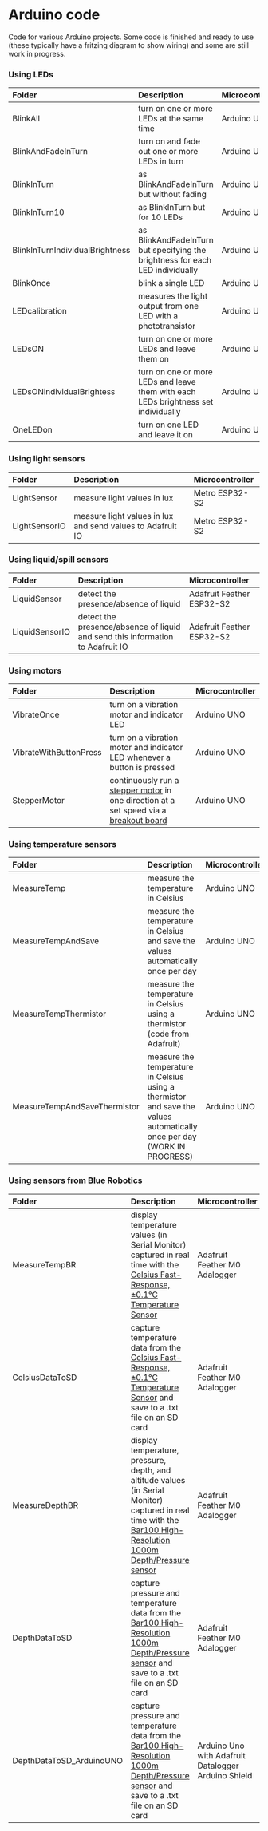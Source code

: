 # Arduino code
 Code for various Arduino projects. 
 Some code is finished and ready to use (these typically have a fritzing diagram to show wiring) and some are still work in progress. 
 
### Using LEDs
| Folder                            | Description  | Microcontroller |
|:----------------------------------|:-------------|:----------------|
| BlinkAll                          | turn on one or more LEDs at the same time | Arduino UNO |
| BlinkAndFadeInTurn                | turn on and fade out one or more LEDs in turn | Arduino UNO |
| BlinkInTurn                       | as BlinkAndFadeInTurn but without fading | Arduino UNO |
| BlinkInTurn10                     | as BlinkInTurn but for 10 LEDs | Arduino UNO |
| BlinkInTurnIndividualBrightness   | as BlinkAndFadeInTurn but specifying the brightness for each LED individually | Arduino UNO |
| BlinkOnce                         | blink a single LED | Arduino UNO |
| LEDcalibration                    | measures the light output from one LED with a phototransistor | Arduino UNO |
| LEDsON                            | turn on one or more LEDs and leave them on | Arduino UNO |
| LEDsONindividualBrightess         | turn on one or more LEDs and leave them with each LEDs brightness set individually| Arduino UNO |
| OneLEDon                          | turn on one LED and leave it on | Arduino UNO |

### Using light sensors
| Folder                 | Description  | Microcontroller |
|:-----------------------|:-------------|:----------------|
| LightSensor            | measure light values in lux | Metro ESP32-S2 |
| LightSensorIO          | measure light values in lux and send values to Adafruit IO | Metro ESP32-S2 |

### Using liquid/spill sensors
| Folder                 | Description  | Microcontroller |
|:-----------------------|:-------------|:----------------|
| LiquidSensor           | detect the presence/absence of liquid | Adafruit Feather ESP32-S2|
| LiquidSensorIO         | detect the presence/absence of liquid and send this information to Adafruit IO | Adafruit Feather ESP32-S2|

### Using motors
| Folder                 | Description  | Microcontroller |
|:-----------------------|:-------------|:----------------|
| VibrateOnce            | turn on a vibration motor and indicator LED | Arduino UNO |
| VibrateWithButtonPress | turn on a vibration motor and indicator LED whenever a button is pressed | Arduino UNO |
| StepperMotor           | continuously run a [stepper motor](https://www.adafruit.com/product/918) in one direction at a set speed via a [breakout board](https://www.adafruit.com/product/3297) | Arduino UNO |

### Using temperature sensors
| Folder                 | Description  | Microcontroller |
|:-----------------------|:-------------|:----------------|
| MeasureTemp            | measure the temperature in Celsius | Arduino UNO |
| MeasureTempAndSave     | measure the temperature in Celsius and save the values automatically once per day | Arduino UNO |
| MeasureTempThermistor  | measure the temperature in Celsius using a thermistor (code from Adafruit) | Arduino UNO |
|MeasureTempAndSaveThermistor | measure the temperature in Celsius using a thermistor and save the values automatically once per day (WORK IN PROGRESS) | Arduino UNO |

### Using sensors from Blue Robotics
| Folder                 | Description  | Microcontroller |
|:-----------------------|:-------------|:----------------|
| MeasureTempBR          | display temperature values (in Serial Monitor) captured in real time with the [Celsius Fast-Response, ±0.1°C Temperature Sensor](https://bluerobotics.com/store/sensors-sonars-cameras/sensors/celsius-sensor-r1/) | Adafruit Feather M0 Adalogger |
| CelsiusDataToSD        | capture temperature data from the [Celsius Fast-Response, ±0.1°C Temperature Sensor](https://bluerobotics.com/store/sensors-sonars-cameras/sensors/celsius-sensor-r1/) and save to a .txt file on an SD card | Adafruit Feather M0 Adalogger |
| MeasureDepthBR         | display temperature, pressure, depth, and altitude values (in Serial Monitor) captured in real time with the [Bar100 High-Resolution 1000m Depth/Pressure sensor](https://bluerobotics.com/store/sensors-sonars-cameras/sensors/bar100-sensor-r2-rp/) | Adafruit Feather M0 Adalogger |
| DepthDataToSD          | capture pressure and temperature data from the [Bar100 High-Resolution 1000m Depth/Pressure sensor](https://bluerobotics.com/store/sensors-sonars-cameras/sensors/bar100-sensor-r2-rp/) and save to a .txt file on an SD card | Adafruit Feather M0 Adalogger |
| DepthDataToSD_ArduinoUNO          | capture pressure and temperature data from the [Bar100 High-Resolution 1000m Depth/Pressure sensor](https://bluerobotics.com/store/sensors-sonars-cameras/sensors/bar100-sensor-r2-rp/) and save to a .txt file on an SD card | Arduino Uno with Adafruit Datalogger Arduino Shield|

